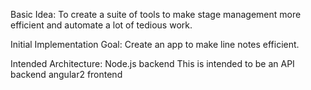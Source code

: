 Basic Idea:
  To create a suite of tools to make stage management more efficient and automate 
  a lot of tedious work.

Initial Implementation Goal:
  Create an app to make line notes efficient.

Intended Architecture:
  Node.js backend
    This is intended to be an API backend
  angular2 frontend


